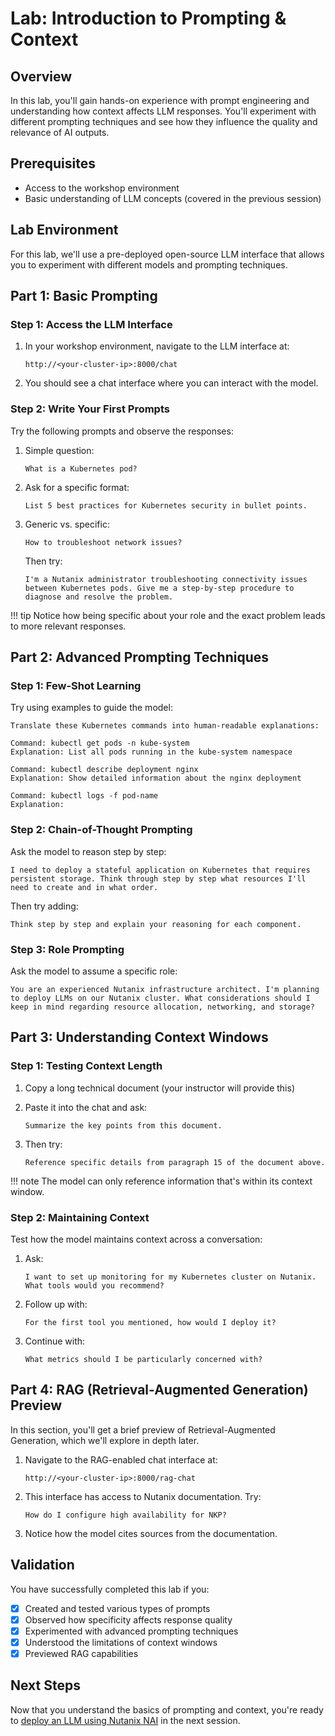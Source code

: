 # Lab: Introduction to Prompting & Context

## Overview

In this lab, you'll gain hands-on experience with prompt engineering and understanding how context affects LLM responses. You'll experiment with different prompting techniques and see how they influence the quality and relevance of AI outputs.

## Prerequisites

- Access to the workshop environment
- Basic understanding of LLM concepts (covered in the previous session)

## Lab Environment

For this lab, we'll use a pre-deployed open-source LLM interface that allows you to experiment with different models and prompting techniques.

## Part 1: Basic Prompting

### Step 1: Access the LLM Interface

1. In your workshop environment, navigate to the LLM interface at:
   ```
   http://<your-cluster-ip>:8000/chat
   ```

2. You should see a chat interface where you can interact with the model.

### Step 2: Write Your First Prompts

Try the following prompts and observe the responses:

1. Simple question:
   ```
   What is a Kubernetes pod?
   ```

2. Ask for a specific format:
   ```
   List 5 best practices for Kubernetes security in bullet points.
   ```

3. Generic vs. specific:
   ```
   How to troubleshoot network issues?
   ```
   
   Then try:
   ```
   I'm a Nutanix administrator troubleshooting connectivity issues between Kubernetes pods. Give me a step-by-step procedure to diagnose and resolve the problem.
   ```

!!! tip
    Notice how being specific about your role and the exact problem leads to more relevant responses.

## Part 2: Advanced Prompting Techniques

### Step 1: Few-Shot Learning

Try using examples to guide the model:

```
Translate these Kubernetes commands into human-readable explanations:

Command: kubectl get pods -n kube-system
Explanation: List all pods running in the kube-system namespace

Command: kubectl describe deployment nginx
Explanation: Show detailed information about the nginx deployment

Command: kubectl logs -f pod-name
Explanation: 
```

### Step 2: Chain-of-Thought Prompting

Ask the model to reason step by step:

```
I need to deploy a stateful application on Kubernetes that requires persistent storage. Think through step by step what resources I'll need to create and in what order.
```

Then try adding:

```
Think step by step and explain your reasoning for each component.
```

### Step 3: Role Prompting

Ask the model to assume a specific role:

```
You are an experienced Nutanix infrastructure architect. I'm planning to deploy LLMs on our Nutanix cluster. What considerations should I keep in mind regarding resource allocation, networking, and storage?
```

## Part 3: Understanding Context Windows

### Step 1: Testing Context Length

1. Copy a long technical document (your instructor will provide this)
2. Paste it into the chat and ask:
   ```
   Summarize the key points from this document.
   ```

3. Then try:
   ```
   Reference specific details from paragraph 15 of the document above.
   ```

!!! note
    The model can only reference information that's within its context window.

### Step 2: Maintaining Context

Test how the model maintains context across a conversation:

1. Ask:
   ```
   I want to set up monitoring for my Kubernetes cluster on Nutanix. What tools would you recommend?
   ```

2. Follow up with:
   ```
   For the first tool you mentioned, how would I deploy it?
   ```

3. Continue with:
   ```
   What metrics should I be particularly concerned with?
   ```

## Part 4: RAG (Retrieval-Augmented Generation) Preview

In this section, you'll get a brief preview of Retrieval-Augmented Generation, which we'll explore in depth later.

1. Navigate to the RAG-enabled chat interface at:
   ```
   http://<your-cluster-ip>:8000/rag-chat
   ```

2. This interface has access to Nutanix documentation. Try:
   ```
   How do I configure high availability for NKP?
   ```

3. Notice how the model cites sources from the documentation.

## Validation

You have successfully completed this lab if you:

- [x] Created and tested various types of prompts
- [x] Observed how specificity affects response quality
- [x] Experimented with advanced prompting techniques
- [x] Understood the limitations of context windows
- [x] Previewed RAG capabilities

## Next Steps

Now that you understand the basics of prompting and context, you're ready to [deploy an LLM using Nutanix NAI](../deployment/index.md) in the next session.
